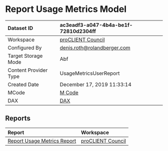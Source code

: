 



# Report Usage Metrics Model

|Dataset ID|ac3eadf3-a047-4b4a-be1f-72810d2304ff|
| :--- | :--- |
|Workspace|[proCLIENT Council](../Workspaces/proCLIENT-Council.md)|
|Configured By|denis.roth@rolandberger.com|
|Target Storage Mode|Abf|
|Content Provider Type|UsageMetricsUserReport|
|Created Date|December 17, 2019 11:33:14|
|MCode|[M Code](./Report-Usage-Metrics-Model/mcode.md)|
|DAX|[DAX](./Report-Usage-Metrics-Model/dax.md)|

## Reports

|Report|Workspace|
| :--- | :--- |
|[Report Usage Metrics Report](../Reports/Report-Usage-Metrics-Report.md)|[proCLIENT Council](../Workspaces/proCLIENT-Council.md)|
